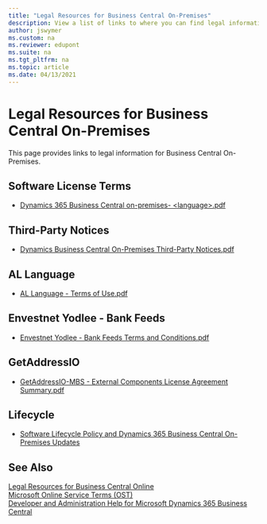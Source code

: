 ```yaml
---
title: "Legal Resources for Business Central On-Premises"
description: View a list of links to where you can find legal information that applies to Business Central on-premises deployments.
author: jswymer
ms.custom: na
ms.reviewer: edupont
ms.suite: na
ms.tgt_pltfrm: na
ms.topic: article
ms.date: 04/13/2021
---
```

# Legal Resources for Business Central On-Premises

This page provides links to legal information for Business Central On-Premises.

## Software License Terms

- [Dynamics 365 Business Central on-premises- \<language\>.pdf](https://www.microsoft.com/download/details.aspx?id=57274)

## Third-Party Notices

- [Dynamics Business Central On-Premises Third-Party Notices.pdf](https://go.microsoft.com/fwlink/?linkid=2144507)  

## AL Language

- [AL Language - Terms of Use.pdf](https://www.microsoft.com/download/details.aspx?id=57274)

## Envestnet Yodlee - Bank Feeds

- [Envestnet Yodlee - Bank Feeds Terms and Conditions.pdf](https://www.microsoft.com/download/details.aspx?id=57274)

## GetAddressIO

- [GetAddressIO-MBS - External Components License Agreement Summary.pdf](https://www.microsoft.com/download/details.aspx?id=57274)

<!--## Teams integration-->

## Lifecycle

- [Software Lifecycle Policy and Dynamics 365 Business Central On-Premises Updates](lifecycle-policy-on-premises.md)

<!--- links-->

## See Also

[Legal Resources for Business Central Online](legal.md)  
[Microsoft Online Service Terms (OST)](https://www.microsoft.com/licensing/product-licensing/products)  
[Developer and Administration Help for Microsoft Dynamics 365 Business Central](../index.md)  


